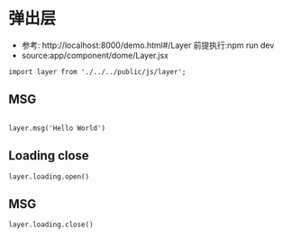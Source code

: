 # 弹出层

* 参考: http://localhost:8000/demo.html#/Layer         前提执行:npm run dev
* source:app/component/dome/Layer.jsx

```
import layer from './../../public/js/layer';
```

## MSG

```

layer.msg('Hello World')

```

## Loading close

```
layer.loading.open()

```

## MSG

```
layer.loading.close()

```